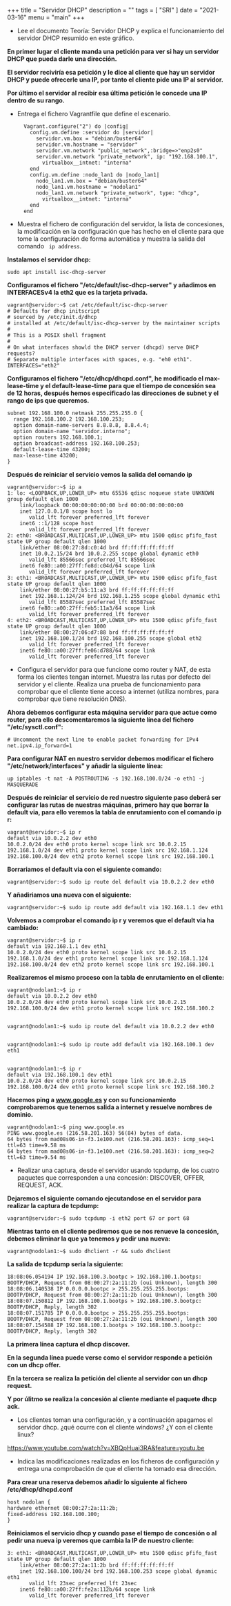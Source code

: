 +++
title = "Servidor DHCP"
description = ""
tags = [
    "SRI"
]
date = "2021-03-16"
menu = "main"
+++

* Lee el documento Teoría: Servidor DHCP y explica el funcionamiento del servidor DHCP resumido en este gráfico.

**En primer lugar el cliente manda una petición para ver si hay un servidor DHCP que pueda darle una dirección.**

**El servidor reciviría esa petición y le dice al cliente que hay un servidor DHCP y puede ofrecerle una IP, por tanto el cliente pide una IP al servidor.**

**Por último el servidor al recibir esa última petición le concede una IP dentro de su rango.**

* Entrega el fichero Vagrantfile que define el escenario.

        Vagrant.configure("2") do |config|
          config.vm.define :servidor do |servidor|
            servidor.vm.box = "debian/buster64"
            servidor.vm.hostname = "servidor"
            servidor.vm.network "public_network",:bridge=>"enp2s0"
            servidor.vm.network "private_network", ip: "192.168.100.1",
              virtualbox__intnet: "interna"
          end
          config.vm.define :nodo_lan1 do |nodo_lan1|
            nodo_lan1.vm.box = "debian/buster64"
            nodo_lan1.vm.hostname = "nodolan1"
            nodo_lan1.vm.network "private_network", type: "dhcp",
              virtualbox__intnet: "interna"
          end
        end     


* Muestra el fichero de configuración del servidor, la lista de concesiones, la modificación en la configuración que has hecho en el cliente para que tome la configuración de forma automática y muestra la salida del comando ` ip address`.

**Instalamos el servidor dhcp:**

    sudo apt install isc-dhcp-server


**Configuramos el fichero "/etc/default/isc-dhcp-server" y añadimos en INTERFACESv4 la eth2 que es la tarjeta privada.**

    vagrant@servidor:~$ cat /etc/default/isc-dhcp-server 
    # Defaults for dhcp initscript
    # sourced by /etc/init.d/dhcp
    # installed at /etc/default/isc-dhcp-server by the maintainer scripts
    #
    # This is a POSIX shell fragment
    #
    # On what interfaces showld the DHCP server (dhcpd) serve DHCP requests?
    # Separate multiple interfaces with spaces, e.g. "eh0 eth1".
    INTERFACES="eth2"


**Configuramos el fichero "/etc/dhcp/dhcpd.conf", he modificado el max-lease-time y el default-lease-time para que el tiempo de concesión sea de 12 horas, después hemos especificado las direcciones de subnet y el rango de ips que queremos.**

    subnet 192.168.100.0 netmask 255.255.255.0 {
      range 192.168.100.2 192.168.100.253;
      option domain-name-servers 8.8.8.8, 8.8.4.4;
      option domain-name "servidor.interno";
      option routers 192.168.100.1;
      option broadcast-address 192.168.100.253;
      default-lease-time 43200;
      max-lease-time 43200;
    }


**Después de reiniciar el servicio vemos la salida del comando ip**

    vagrant@servidor:~$ ip a
    1: lo: <LOOPBACK,UP,LOWER_UP> mtu 65536 qdisc noqueue state UNKNOWN group default qlen 1000
        link/loopback 00:00:00:00:00:00 brd 00:00:00:00:00:00
        inet 127.0.0.1/8 scope host lo
           valid_lft forever preferred_lft forever
        inet6 ::1/128 scope host 
           valid_lft forever preferred_lft forever
    2: eth0: <BROADCAST,MULTICAST,UP,LOWER_UP> mtu 1500 qdisc pfifo_fast state UP group default qlen 1000
        link/ether 08:00:27:8d:c0:4d brd ff:ff:ff:ff:ff:ff
        inet 10.0.2.15/24 brd 10.0.2.255 scope global dynamic eth0
           valid_lft 85566sec preferred_lft 85566sec
        inet6 fe80::a00:27ff:fe8d:c04d/64 scope link 
           valid_lft forever preferred_lft forever
    3: eth1: <BROADCAST,MULTICAST,UP,LOWER_UP> mtu 1500 qdisc pfifo_fast state UP group default qlen 1000
        link/ether 08:00:27:b5:11:a3 brd ff:ff:ff:ff:ff:ff
        inet 192.168.1.124/24 brd 192.168.1.255 scope global dynamic eth1
           valid_lft 85587sec preferred_lft 85587sec
        inet6 fe80::a00:27ff:feb5:11a3/64 scope link 
           valid_lft forever preferred_lft forever
    4: eth2: <BROADCAST,MULTICAST,UP,LOWER_UP> mtu 1500 qdisc pfifo_fast state UP group default qlen 1000
        link/ether 08:00:27:06:d7:88 brd ff:ff:ff:ff:ff:ff
        inet 192.168.100.1/24 brd 192.168.100.255 scope global eth2
           valid_lft forever preferred_lft forever
        inet6 fe80::a00:27ff:fe06:d788/64 scope link 
           valid_lft forever preferred_lft forever


* Configura el servidor para que funcione como router y NAT, de esta forma los clientes tengan internet. Muestra las rutas por defecto del servidor y el cliente. Realiza una prueba de funcionamiento para comprobar que el cliente tiene acceso a internet (utiliza nombres, para comprobar que tiene resolución DNS).

**Ahora debemos configurar esta máquina servidor para que actue como router, para ello descomentaremos la siguiente línea del fichero "/etc/sysctl.conf":**

    # Uncomment the next line to enable packet forwarding for IPv4
    net.ipv4.ip_forward=1


**Para configurar NAT en nuestro servidor debemos modificar el fichero "/etc/network/interfaces" y añadir la siguiente línea:**

    up iptables -t nat -A POSTROUTING -s 192.168.100.0/24 -o eth1 -j MASQUERADE


**Después de reiniciar el servicio de red nuestro siguiente paso deberá ser configurar las rutas de nuestras máquinas, primero hay que borrar la default via, para ello veremos la tabla de enrutamiento con el comando ip r:**

    vagrant@servidor:~$ ip r
    default via 10.0.2.2 dev eth0 
    10.0.2.0/24 dev eth0 proto kernel scope link src 10.0.2.15 
    192.168.1.0/24 dev eth1 proto kernel scope link src 192.168.1.124 
    192.168.100.0/24 dev eth2 proto kernel scope link src 192.168.100.1


**Borrariamos el default via con el siguiente comando:**

    vagrant@servidor:~$ sudo ip route del default via 10.0.2.2 dev eth0


**Y añadiriamos una nueva con el siguiente:**

    vagrant@servidor:~$ sudo ip route add default via 192.168.1.1 dev eth1


**Volvemos a comprobar el comando ip r y veremos que el default via ha cambiado:**

    vagrant@servidor:~$ ip r
    default via 192.168.1.1 dev eth1 
    10.0.2.0/24 dev eth0 proto kernel scope link src 10.0.2.15 
    192.168.1.0/24 dev eth1 proto kernel scope link src 192.168.1.124 
    192.168.100.0/24 dev eth2 proto kernel scope link src 192.168.100.1


**Realizaremos el mismo proceso con la tabla de enrutamiento en el cliente:**

    vagrant@nodolan1:~$ ip r
    default via 10.0.2.2 dev eth0 
    10.0.2.0/24 dev eth0 proto kernel scope link src 10.0.2.15 
    192.168.100.0/24 dev eth1 proto kernel scope link src 192.168.100.2


    vagrant@nodolan1:~$ sudo ip route del default via 10.0.2.2 dev eth0


    vagrant@nodolan1:~$ sudo ip route add default via 192.168.100.1 dev eth1


    vagrant@nodolan1:~$ ip r
    default via 192.168.100.1 dev eth1 
    10.0.2.0/24 dev eth0 proto kernel scope link src 10.0.2.15 
    192.168.100.0/24 dev eth1 proto kernel scope link src 192.168.100.2


**Hacemos ping a www.google.es y con su funcionamiento comprobaremos que tenemos salida a internet y resuelve nombres de dominio.**

    vagrant@nodolan1:~$ ping www.google.es
    PING www.google.es (216.58.201.163) 56(84) bytes of data.
    64 bytes from mad08s06-in-f3.1e100.net (216.58.201.163): icmp_seq=1 ttl=63 time=9.58 ms
    64 bytes from mad08s06-in-f3.1e100.net (216.58.201.163): icmp_seq=2 ttl=63 time=9.54 ms


* Realizar una captura, desde el servidor usando tcpdump, de los cuatro paquetes que corresponden a una concesión: DISCOVER, OFFER, REQUEST, ACK.

**Dejaremos el siguiente comando ejecutandose en el servidor para realizar la captura de tcpdump:**

    vagrant@servidor:~$ sudo tcpdump -i eth2 port 67 or port 68


**Mientras tanto en el cliente pediremos que se nos renueve la concesión, debemos eliminar la que ya tenemos y pedir una nueva:**

    vagrant@nodolan1:~$ sudo dhclient -r && sudo dhclient

**La salida de tcpdump sería la siguiente:**

    18:08:06.054194 IP 192.168.100.3.bootpc > 192.168.100.1.bootps: BOOTP/DHCP, Request from 08:00:27:2a:11:2b (oui Unknown), length 300
    18:08:06.140538 IP 0.0.0.0.bootpc > 255.255.255.255.bootps: BOOTP/DHCP, Request from 08:00:27:2a:11:2b (oui Unknown), length 300
    18:08:07.150812 IP 192.168.100.1.bootps > 192.168.100.3.bootpc: BOOTP/DHCP, Reply, length 302
    18:08:07.151785 IP 0.0.0.0.bootpc > 255.255.255.255.bootps: BOOTP/DHCP, Request from 08:00:27:2a:11:2b (oui Unknown), length 300
    18:08:07.154588 IP 192.168.100.1.bootps > 192.168.100.3.bootpc: BOOTP/DHCP, Reply, length 302

**La primera línea captura el dhcp discover.**

**En la segunda línea puede verse como el servidor responde a petición con un dhcp offer.**

**En la tercera se realiza la petición del cliente al servidor con un dhcp request.**

**Y por úlitmo se realiza la concesión al cliente mediante el paquete dhcp ack.**

* Los clientes toman una configuración, y a continuación apagamos el servidor dhcp. ¿qué ocurre con el cliente windows? ¿Y con el cliente linux?

https://www.youtube.com/watch?v=XBQpHuai3RA&feature=youtu.be

* Indica las modificaciones realizadas en los ficheros de configuración y entrega una comprobación de que el cliente ha tomado esa dirección.

**Para crear una reserva debemos añadir lo siguiente al fichero /etc/dhcp/dhcpd.conf**

    host nodolan {
    hardware ethernet 08:00:27:2a:11:2b;
    fixed-address 192.168.100.100;
    }

**Reiniciamos el servicio dhcp y cuando pase el tiempo de concesión o al pedir una nueva ip veremos que cambia la IP de nuestro cliente:**

    3: eth1: <BROADCAST,MULTICAST,UP,LOWER_UP> mtu 1500 qdisc pfifo_fast state UP group default qlen 1000
        link/ether 08:00:27:2a:11:2b brd ff:ff:ff:ff:ff:ff
        inet 192.168.100.100/24 brd 192.168.100.253 scope global dynamic eth1
           valid_lft 23sec preferred_lft 23sec
        inet6 fe80::a00:27ff:fe2a:112b/64 scope link 
           valid_lft forever preferred_lft forever
